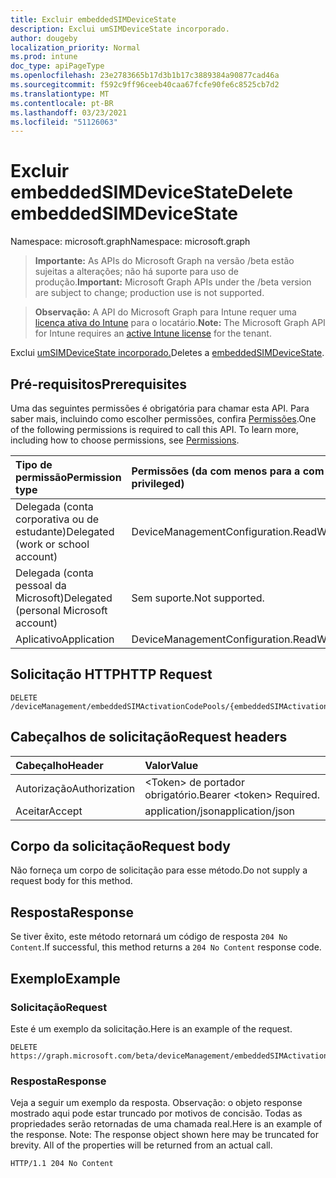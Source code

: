 ```yaml
---
title: Excluir embeddedSIMDeviceState
description: Exclui umSIMDeviceState incorporado.
author: dougeby
localization_priority: Normal
ms.prod: intune
doc_type: apiPageType
ms.openlocfilehash: 23e2783665b17d3b1b17c3889384a90877cad46a
ms.sourcegitcommit: f592c9ff96ceeb40caa67fcfe90fe6c8525cb7d2
ms.translationtype: MT
ms.contentlocale: pt-BR
ms.lasthandoff: 03/23/2021
ms.locfileid: "51126063"
---
```

# <a name="delete-embeddedsimdevicestate"></a><span data-ttu-id="4ea1d-103">Excluir embeddedSIMDeviceState</span><span class="sxs-lookup"><span data-stu-id="4ea1d-103">Delete embeddedSIMDeviceState</span></span>

<span data-ttu-id="4ea1d-104">Namespace: microsoft.graph</span><span class="sxs-lookup"><span data-stu-id="4ea1d-104">Namespace: microsoft.graph</span></span>

> <span data-ttu-id="4ea1d-105">**Importante:** As APIs do Microsoft Graph na versão /beta estão sujeitas a alterações; não há suporte para uso de produção.</span><span class="sxs-lookup"><span data-stu-id="4ea1d-105">**Important:** Microsoft Graph APIs under the /beta version are subject to change; production use is not supported.</span></span>

> <span data-ttu-id="4ea1d-106">**Observação:** A API do Microsoft Graph para Intune requer uma [licença ativa do Intune](https://go.microsoft.com/fwlink/?linkid=839381) para o locatário.</span><span class="sxs-lookup"><span data-stu-id="4ea1d-106">**Note:** The Microsoft Graph API for Intune requires an [active Intune license](https://go.microsoft.com/fwlink/?linkid=839381) for the tenant.</span></span>

<span data-ttu-id="4ea1d-107">Exclui [umSIMDeviceState incorporado.](../resources/intune-esim-embeddedsimdevicestate.md)</span><span class="sxs-lookup"><span data-stu-id="4ea1d-107">Deletes a [embeddedSIMDeviceState](../resources/intune-esim-embeddedsimdevicestate.md).</span></span>

## <a name="prerequisites"></a><span data-ttu-id="4ea1d-108">Pré-requisitos</span><span class="sxs-lookup"><span data-stu-id="4ea1d-108">Prerequisites</span></span>
<span data-ttu-id="4ea1d-p101">Uma das seguintes permissões é obrigatória para chamar esta API. Para saber mais, incluindo como escolher permissões, confira [Permissões](/graph/permissions-reference).</span><span class="sxs-lookup"><span data-stu-id="4ea1d-p101">One of the following permissions is required to call this API. To learn more, including how to choose permissions, see [Permissions](/graph/permissions-reference).</span></span>

|<span data-ttu-id="4ea1d-111">Tipo de permissão</span><span class="sxs-lookup"><span data-stu-id="4ea1d-111">Permission type</span></span>|<span data-ttu-id="4ea1d-112">Permissões (da com menos para a com mais privilégios)</span><span class="sxs-lookup"><span data-stu-id="4ea1d-112">Permissions (from least to most privileged)</span></span>|
|:---|:---|
|<span data-ttu-id="4ea1d-113">Delegada (conta corporativa ou de estudante)</span><span class="sxs-lookup"><span data-stu-id="4ea1d-113">Delegated (work or school account)</span></span>|<span data-ttu-id="4ea1d-114">DeviceManagementConfiguration.ReadWrite.All</span><span class="sxs-lookup"><span data-stu-id="4ea1d-114">DeviceManagementConfiguration.ReadWrite.All</span></span>|
|<span data-ttu-id="4ea1d-115">Delegada (conta pessoal da Microsoft)</span><span class="sxs-lookup"><span data-stu-id="4ea1d-115">Delegated (personal Microsoft account)</span></span>|<span data-ttu-id="4ea1d-116">Sem suporte.</span><span class="sxs-lookup"><span data-stu-id="4ea1d-116">Not supported.</span></span>|
|<span data-ttu-id="4ea1d-117">Aplicativo</span><span class="sxs-lookup"><span data-stu-id="4ea1d-117">Application</span></span>|<span data-ttu-id="4ea1d-118">DeviceManagementConfiguration.ReadWrite.All</span><span class="sxs-lookup"><span data-stu-id="4ea1d-118">DeviceManagementConfiguration.ReadWrite.All</span></span>|

## <a name="http-request"></a><span data-ttu-id="4ea1d-119">Solicitação HTTP</span><span class="sxs-lookup"><span data-stu-id="4ea1d-119">HTTP Request</span></span>
<!-- {
  "blockType": "ignored"
}
-->
``` http
DELETE /deviceManagement/embeddedSIMActivationCodePools/{embeddedSIMActivationCodePoolId}/deviceStates/{embeddedSIMDeviceStateId}
```

## <a name="request-headers"></a><span data-ttu-id="4ea1d-120">Cabeçalhos de solicitação</span><span class="sxs-lookup"><span data-stu-id="4ea1d-120">Request headers</span></span>
|<span data-ttu-id="4ea1d-121">Cabeçalho</span><span class="sxs-lookup"><span data-stu-id="4ea1d-121">Header</span></span>|<span data-ttu-id="4ea1d-122">Valor</span><span class="sxs-lookup"><span data-stu-id="4ea1d-122">Value</span></span>|
|:---|:---|
|<span data-ttu-id="4ea1d-123">Autorização</span><span class="sxs-lookup"><span data-stu-id="4ea1d-123">Authorization</span></span>|<span data-ttu-id="4ea1d-124">&lt;Token&gt; de portador obrigatório.</span><span class="sxs-lookup"><span data-stu-id="4ea1d-124">Bearer &lt;token&gt; Required.</span></span>|
|<span data-ttu-id="4ea1d-125">Aceitar</span><span class="sxs-lookup"><span data-stu-id="4ea1d-125">Accept</span></span>|<span data-ttu-id="4ea1d-126">application/json</span><span class="sxs-lookup"><span data-stu-id="4ea1d-126">application/json</span></span>|

## <a name="request-body"></a><span data-ttu-id="4ea1d-127">Corpo da solicitação</span><span class="sxs-lookup"><span data-stu-id="4ea1d-127">Request body</span></span>
<span data-ttu-id="4ea1d-128">Não forneça um corpo de solicitação para esse método.</span><span class="sxs-lookup"><span data-stu-id="4ea1d-128">Do not supply a request body for this method.</span></span>

## <a name="response"></a><span data-ttu-id="4ea1d-129">Resposta</span><span class="sxs-lookup"><span data-stu-id="4ea1d-129">Response</span></span>
<span data-ttu-id="4ea1d-130">Se tiver êxito, este método retornará um código de resposta `204 No Content`.</span><span class="sxs-lookup"><span data-stu-id="4ea1d-130">If successful, this method returns a `204 No Content` response code.</span></span>

## <a name="example"></a><span data-ttu-id="4ea1d-131">Exemplo</span><span class="sxs-lookup"><span data-stu-id="4ea1d-131">Example</span></span>

### <a name="request"></a><span data-ttu-id="4ea1d-132">Solicitação</span><span class="sxs-lookup"><span data-stu-id="4ea1d-132">Request</span></span>
<span data-ttu-id="4ea1d-133">Este é um exemplo da solicitação.</span><span class="sxs-lookup"><span data-stu-id="4ea1d-133">Here is an example of the request.</span></span>
``` http
DELETE https://graph.microsoft.com/beta/deviceManagement/embeddedSIMActivationCodePools/{embeddedSIMActivationCodePoolId}/deviceStates/{embeddedSIMDeviceStateId}
```

### <a name="response"></a><span data-ttu-id="4ea1d-134">Resposta</span><span class="sxs-lookup"><span data-stu-id="4ea1d-134">Response</span></span>
<span data-ttu-id="4ea1d-p102">Veja a seguir um exemplo da resposta. Observação: o objeto response mostrado aqui pode estar truncado por motivos de concisão. Todas as propriedades serão retornadas de uma chamada real.</span><span class="sxs-lookup"><span data-stu-id="4ea1d-p102">Here is an example of the response. Note: The response object shown here may be truncated for brevity. All of the properties will be returned from an actual call.</span></span>
``` http
HTTP/1.1 204 No Content
```




